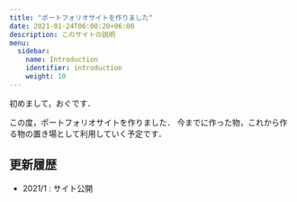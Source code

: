 ```yaml
---
title: "ポートフォリオサイトを作りました"
date: 2021-01-24T06:00:20+06:00
description: このサイトの説明
menu:
  sidebar:
    name: Introduction
    identifier: introduction
    weight: 10
---
```


初めまして，おぐです．

この度，ポートフォリオサイトを作りました．
今までに作った物，これから作る物の置き場として利用していく予定です．

## 更新履歴
- 2021/1 : サイト公開
## 
